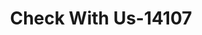 ---
f_zip-code: 46184
f_state-code: IN
title: Check With Us-14107
f_phone: 317-535-1028
f_city-only: Whiteland
f_address: 30 North Ushighway 31 Whiteland
f_location-unique-id: '14107'
slug: check-with-us-14107
updated-on: '2024-05-30T13:46:58.046Z'
created-on: '2024-05-30T13:36:59.803Z'
published-on: '2024-05-30T13:54:32.469Z'
f_city-state: cms/city/whiteland-in.md
f_company: cms/company/check-with-us.md
f_state: cms/state/indiana.md
layout: '[payday-loan].html'
tags: payday-loan
---
